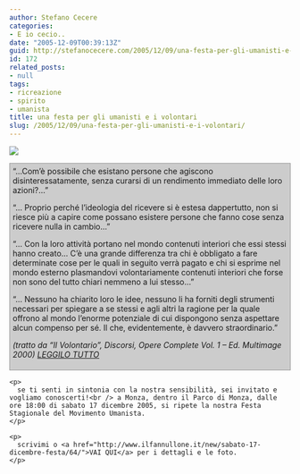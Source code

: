 ```yaml
---
author: Stefano Cecere
categories:
- E io cecio..
date: "2005-12-09T00:39:13Z"
guid: http://stefanocecere.com/2005/12/09/una-festa-per-gli-umanisti-e-i-volontari/
id: 172
related_posts:
- null
tags:
- ricreazione
- spirito
- umanista
title: una festa per gli umanisti e i volontari
slug: /2005/12/09/una-festa-per-gli-umanisti-e-i-volontari/
---
```


![](/wp-content/20051217_invito_stagionale_monza_s.jpg)

<div style="border:1px solid #999;padding:5px;background-color:#cccccc">
  &#8220;…Com&#8217;è possibile che esistano persone che agiscono disinteressatamente, senza curarsi di un rendimento immediato delle loro azioni?…&#8221;</p> 
  
  <p>
    &#8220;… Proprio perché l&#8217;ideologia del ricevere si è estesa dappertutto, non si riesce più a capire come possano esistere persone che fanno cose senza ricevere nulla in cambio…&#8221;
  </p>
  
  <p>
    &#8220;… Con la loro attività portano nel mondo contenuti interiori che essi stessi hanno creato… C&#8217;è una grande differenza tra chi è obbligato a fare determinate cose per le quali in seguito verrà pagato e chi si esprime nel mondo esterno plasmandovi volontariamente contenuti interiori che forse non sono del tutto chiari nemmeno a lui stesso…&#8221;
  </p>
  
  <p>
    &#8220;… Nessuno ha chiarito loro le idee, nessuno li ha forniti degli strumenti necessari per spiegare a se stessi e agli altri la ragione per la quale offrono al mondo l&#8217;enorme potenziale di cui dispongono senza aspettare alcun compenso per sé. Il che, evidentemente, è davvero straordinario.&#8221;
  </p>
  
  <p>
    <em>(tratto da &#8220;Il Volontario&#8221;, Discorsi, Opere Complete Vol. 1 &#8211; Ed. Multimage 2000) <a href='/wp-content/ilvolontariato.rtf' title=''>LEGGILO TUTTO</a></em> </div> 
    
    <p>
      se ti senti in sintonia con la nostra sensibilità, sei invitato e vogliamo conoscerti!<br /> a Monza, dentro il Parco di Monza, dalle ore 18:00 di sabato 17 dicembre 2005, si ripete la nostra Festa Stagionale del Movimento Umanista.
    </p>
    
    <p>
      scrivimi o <a href="http://www.ilfannullone.it/new/sabato-17-dicembre-festa/64/">VAI QUI</a> per i dettagli e le foto.
    </p>